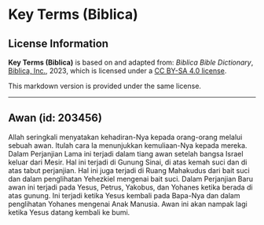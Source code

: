 # Key Terms (Biblica)

## License Information

**Key Terms (Biblica)** is based on and adapted from: _Biblica Bible Dictionary_, [Biblica, Inc.](https://www.biblica.com/), 2023, which is licensed under a [CC BY-SA 4.0 license](https://creativecommons.org/licenses/by-sa/4.0/legalcode.en).

This markdown version is provided under the same license.



--------------------------------

## Awan (id: 203456)

Allah seringkali menyatakan kehadiran\-Nya kepada orang\-orang melalui sebuah awan. Itulah cara Ia menunjukkan kemuliaan\-Nya kepada mereka. Dalam Perjanjian Lama ini terjadi dalam tiang awan setelah bangsa Israel keluar dari Mesir. Hal ini terjadi di Gunung Sinai, di atas kemah suci dan di atas tabut perjanjian. Hal ini juga terjadi di Ruang Mahakudus dari bait suci dan dalam penglihatan Yehezkiel mengenai bait suci. Dalam Perjanjian Baru awan ini terjadi pada Yesus, Petrus, Yakobus, dan Yohanes ketika berada di atas gunung. Ini terjadi ketika Yesus kembali pada Bapa\-Nya dan dalam penglihatan Yohanes mengenai Anak Manusia. Awan ini akan nampak lagi ketika Yesus datang kembali ke bumi. 


